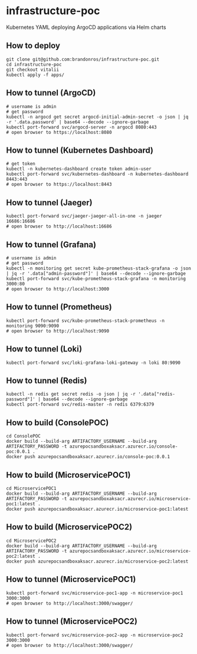 # infrastructure-poc
Kubernetes YAML deploying ArgoCD applications via Helm charts

## How to deploy

```shell
git clone git@github.com:brandonros/infrastructure-poc.git
cd infrastructure-poc
git checkout vitalii
kubectl apply -f apps/
```

## How to tunnel (ArgoCD)

```shell
# username is admin
# get password
kubectl -n argocd get secret argocd-initial-admin-secret -o json | jq -r '.data.password' | base64 --decode --ignore-garbage
kubectl port-forward svc/argocd-server -n argocd 8080:443
# open browser to https://localhost:8080
```

## How to tunnel (Kubernetes Dashboard)

```shell
# get token
kubectl -n kubernetes-dashboard create token admin-user
kubectl port-forward svc/kubernetes-dashboard -n kubernetes-dashboard 8443:443
# open browser to https://localhost:8443
```

## How to tunnel (Jaeger)

```shell
kubectl port-forward svc/jaeger-jaeger-all-in-one -n jaeger 16686:16686
# open browser to http://localhost:16686
```

## How to tunnel (Grafana)

```shell
# username is admin
# get password
kubectl -n monitoring get secret kube-prometheus-stack-grafana -o json | jq -r '.data["admin-password"]' | base64 --decode --ignore-garbage
kubectl port-forward svc/kube-prometheus-stack-grafana -n monitoring 3000:80
# open browser to http://localhost:3000
```

## How to tunnel (Prometheus)

```shell
kubectl port-forward svc/kube-prometheus-stack-prometheus -n monitoring 9090:9090
# open browser to http://localhost:9090
```

## How to tunnel (Loki)

```shell
kubectl port-forward svc/loki-grafana-loki-gateway -n loki 80:9090
```

## How to tunnel (Redis)

```shell
kubectl -n redis get secret redis -o json | jq -r '.data["redis-password"]' | base64 --decode --ignore-garbage
kubectl port-forward svc/redis-master -n redis 6379:6379
```

## How to build (ConsolePOC)

```shell
cd ConsolePOC
docker build --build-arg ARTIFACTORY_USERNAME --build-arg ARTIFACTORY_PASSWORD -t azurepocsandboxaksacr.azurecr.io/console-poc:0.0.1 .
docker push azurepocsandboxaksacr.azurecr.io/console-poc:0.0.1
 ```

## How to build (MicroservicePOC1)

```shell
cd MicroservicePOC1
docker build --build-arg ARTIFACTORY_USERNAME --build-arg ARTIFACTORY_PASSWORD -t azurepocsandboxaksacr.azurecr.io/microservice-poc1:latest .
docker push azurepocsandboxaksacr.azurecr.io/microservice-poc1:latest
```

## How to build (MicroservicePOC2)

```shell
cd MicroservicePOC2
docker build --build-arg ARTIFACTORY_USERNAME --build-arg ARTIFACTORY_PASSWORD -t azurepocsandboxaksacr.azurecr.io/microservice-poc2:latest .
docker push azurepocsandboxaksacr.azurecr.io/microservice-poc2:latest
```


## How to tunnel (MicroservicePOC1)

```shell
kubectl port-forward svc/microservice-poc1-app -n microservice-poc1 3000:3000
# open browser to http://localhost:3000/swagger/
```

## How to tunnel (MicroservicePOC2)

```shell
kubectl port-forward svc/microservice-poc2-app -n microservice-poc2 3000:3000
# open browser to http://localhost:3000/swagger/
```
